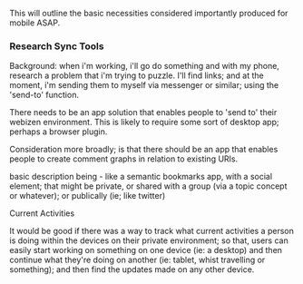 This will outline the basic necessities considered importantly produced for mobile ASAP.

### Research Sync Tools

Background:
when i'm working, i'll go do something and with my phone, research a problem that i'm trying to puzzle.  I'll find links; and at the moment, i'm sending them to myself via messenger or similar; using the 'send-to' function.  

There needs to be an app solution that enables people to 'send to' their webizen environment.  This is likely to require some sort of desktop app; perhaps a browser plugin. 

Consideration more broadly; is that there should be an app that enables people to create comment graphs in relation to existing URIs. 

basic description being - like a semantic bookmarks app, with a social element; that might be private, or shared with a group (via a topic concept or whatever); or publically (ie; like twitter)

Current Activities

It would be good if there was a way to track what current activities a person is doing within the devices on their private environment; so that, users can easily start working on something on one device (ie: a desktop) and then continue what they're doing on another (ie: tablet, whist travelling or something); and then find the updates made on any other device. 

